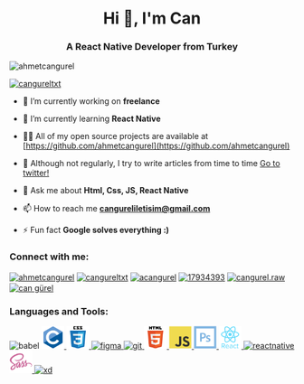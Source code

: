 <h1 align="center">Hi 👋, I'm Can</h1>
<h3 align="center">A React Native Developer from Turkey</h3>

<p align="left"> <img src="https://komarev.com/ghpvc/?username=ahmetcangurel&label=Profile%20views&color=0e75b6&style=flat" alt="ahmetcangurel" /> </p>

<p align="left"> <a href="https://twitter.com/cangureltxt" target="blank"><img src="https://img.shields.io/twitter/follow/cangureltxt?logo=twitter&style=for-the-badge" alt="cangureltxt" /></a> </p>

- 🔭 I’m currently working on **freelance**

- 🌱 I’m currently learning **React Native**

- 👨‍💻 All of my open source projects are available at [https://github.com/ahmetcangurel](https://github.com/ahmetcangurel)

- 📝 Although not regularly, I try to write articles from time to time [Go to twitter!](https://twitter.com/cangureltxt)

- 💬 Ask me about **Html, Css, JS, React Native**

- 📫 How to reach me **cangureliletisim@gmail.com**

- ⚡ Fun fact **Google solves everything :)**

<h3 align="left">Connect with me:</h3>
<p align="left">
<a href="https://codepen.io/ahmetcangurel" target="blank"><img align="center" src="https://raw.githubusercontent.com/rahuldkjain/github-profile-readme-generator/master/src/images/icons/Social/codepen.svg" alt="ahmetcangurel" height="30" width="40" /></a>
<a href="https://twitter.com/cangureltxt" target="blank"><img align="center" src="https://raw.githubusercontent.com/rahuldkjain/github-profile-readme-generator/master/src/images/icons/Social/twitter.svg" alt="cangureltxt" height="30" width="40" /></a>
<a href="https://linkedin.com/in/acangurel" target="blank"><img align="center" src="https://raw.githubusercontent.com/rahuldkjain/github-profile-readme-generator/master/src/images/icons/Social/linked-in-alt.svg" alt="acangurel" height="30" width="40" /></a>
<a href="https://stackoverflow.com/users/17934393" target="blank"><img align="center" src="https://raw.githubusercontent.com/rahuldkjain/github-profile-readme-generator/master/src/images/icons/Social/stack-overflow.svg" alt="17934393" height="30" width="40" /></a>
<a href="https://instagram.com/cangurel.raw" target="blank"><img align="center" src="https://raw.githubusercontent.com/rahuldkjain/github-profile-readme-generator/master/src/images/icons/Social/instagram.svg" alt="cangurel.raw" height="30" width="40" /></a>
<a href="https://www.youtube.com/c/can gürel" target="blank"><img align="center" src="https://raw.githubusercontent.com/rahuldkjain/github-profile-readme-generator/master/src/images/icons/Social/youtube.svg" alt="can gürel" height="30" width="40" /></a>
</p>

<h3 align="left">Languages and Tools:</h3>
<p align="left"> <img src="https://www.vectorlogo.zone/logos/babeljs/babeljs-icon.svg" alt="babel" width="40" height="40"/> </a> <a href="https://www.cprogramming.com/" target="_blank" rel="noreferrer"> <img src="https://raw.githubusercontent.com/devicons/devicon/master/icons/c/c-original.svg" alt="c" width="40" height="40"/> </a> <a href="https://www.w3schools.com/css/" target="_blank" rel="noreferrer"> <img src="https://raw.githubusercontent.com/devicons/devicon/master/icons/css3/css3-original-wordmark.svg" alt="css3" width="40" height="40"/> </a> <a href="https://www.figma.com/" target="_blank" rel="noreferrer"> <img src="https://www.vectorlogo.zone/logos/figma/figma-icon.svg" alt="figma" width="40" height="40"/> </a> <a href="https://git-scm.com/" target="_blank" rel="noreferrer"> <img src="https://www.vectorlogo.zone/logos/git-scm/git-scm-icon.svg" alt="git" width="40" height="40"/> </a> <a href="https://www.w3.org/html/" target="_blank" rel="noreferrer"> <img src="https://raw.githubusercontent.com/devicons/devicon/master/icons/html5/html5-original-wordmark.svg" alt="html5" width="40" height="40"/> </a> <a href="https://developer.mozilla.org/en-US/docs/Web/JavaScript" target="_blank" rel="noreferrer"> <img src="https://raw.githubusercontent.com/devicons/devicon/master/icons/javascript/javascript-original.svg" alt="javascript" width="40" height="40"/> </a> <a href="https://www.photoshop.com/en" target="_blank" rel="noreferrer"> <img src="https://raw.githubusercontent.com/devicons/devicon/master/icons/photoshop/photoshop-line.svg" alt="photoshop" width="40" height="40"/> </a> <a href="https://reactjs.org/" target="_blank" rel="noreferrer"> <img src="https://raw.githubusercontent.com/devicons/devicon/master/icons/react/react-original-wordmark.svg" alt="react" width="40" height="40"/> </a> <a href="https://reactnative.dev/" target="_blank" rel="noreferrer"> <img src="https://reactnative.dev/img/header_logo.svg" alt="reactnative" width="40" height="40"/> </a> <a href="https://sass-lang.com" target="_blank" rel="noreferrer"> <img src="https://raw.githubusercontent.com/devicons/devicon/master/icons/sass/sass-original.svg" alt="sass" width="40" height="40"/> </a> <a href="https://www.adobe.com/products/xd.html" target="_blank" rel="noreferrer"> <img src="https://cdn.worldvectorlogo.com/logos/adobe-xd.svg" alt="xd" width="40" height="40"/> </a> </p>
